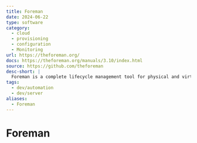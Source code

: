 ```yaml
---
title: Foreman
date: 2024-06-22
type: software
category:
  - cloud
  - provisioning
  - configuration
  - Monitoring
url: https://theforeman.org/
docs: https://theforeman.org/manuals/3.10/index.html
source: https://github.com/theforeman
desc-short: |
  Foreman is a complete lifecycle management tool for physical and virtual servers. We give system administrators the power to easily automate repetitive tasks, quickly deploy applications, and proactively manage servers, on-premise or in the cloud.
tags:
  - dev/automation
  - dev/server
aliases:
  - Foreman
---
```

# Foreman
